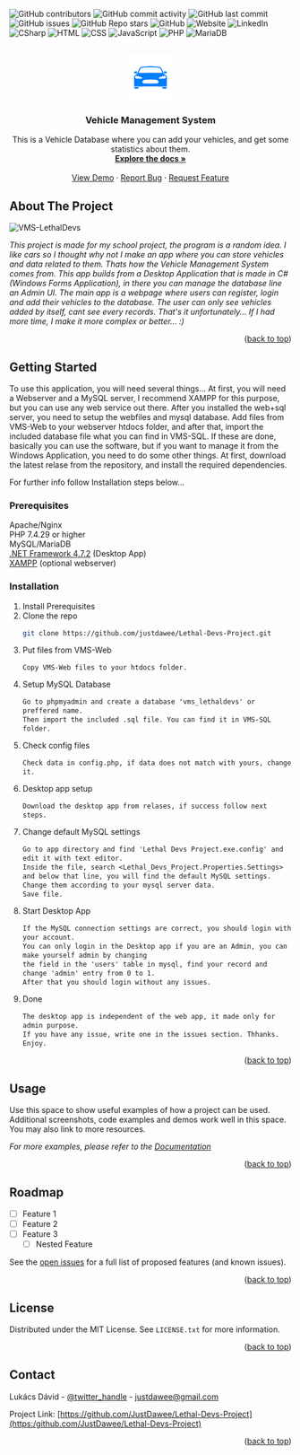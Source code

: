 <div id="top"></div>

![GitHub contributors](https://img.shields.io/github/contributors-anon/justdawee/Lethal-Devs-Project?style=for-the-badge)
![GitHub commit activity](https://img.shields.io/github/commit-activity/m/justdawee/Lethal-Devs-Project?style=for-the-badge)
![GitHub last commit](https://img.shields.io/github/last-commit/JustDawee/Lethal-Devs-Project?style=for-the-badge)
![GitHub issues](https://img.shields.io/github/issues/justdawee/Lethal-Devs-Project?style=for-the-badge)
![GitHub Repo stars](https://img.shields.io/github/stars/justdawee/Lethal-Devs-Project?style=for-the-badge)
![GitHub](https://img.shields.io/github/license/justdawee/Lethal-Devs-Project?style=for-the-badge)
![Website](https://img.shields.io/website?down_color=lightgrey&down_message=offline&style=for-the-badge&up_color=green&up_message=online&url=http%3A%2F%2Fjustdawee.com%2F)
![LinkedIn](https://img.shields.io/badge/LinkedIn-0077B5?style=for-the-badge&logo=linkedin&logoColor=white)
![CSharp](https://img.shields.io/badge/C%23-239120?style=for-the-badge&logo=c-sharp&logoColor=white)
![HTML](https://img.shields.io/badge/HTML5-E34F26?style=for-the-badge&logo=html5&logoColor=white)
![CSS](https://img.shields.io/badge/CSS3-1572B6?style=for-the-badge&logo=css3&logoColor=white)
![JavaScript](https://img.shields.io/badge/JavaScript-F7DF1E?style=for-the-badge&logo=javascript&logoColor=black)
![PHP](https://img.shields.io/badge/PHP-777BB4?style=for-the-badge&logo=php&logoColor=white)
![MariaDB](https://img.shields.io/badge/MariaDB-003545?style=for-the-badge&logo=mariadb&logoColor=white)

<br />
<div align="center">
  <a href="https://github.com/justdawee/Lethal-Devs-Project">
    <img src="VMS-Admin/Lethal Devs Project/Resources/caricon.png" alt="Logo" width="80" height="80">
  </a>

<h3 align="center">Vehicle Management System</h3>

  <p align="center">
    This is a Vehicle Database where you can add your vehicles, and get some statistics about them.
    <br />
    <a href="https://github.com/justdawee/Lethal-Devs-Project/Docs/Dokumentacio.pdf"><strong>Explore the docs »</strong></a>
    <br />
    <br />
    <a href="https://github.com/justdawee/Lethal-Devs-Project">View Demo</a>
    ·
    <a href="https://github.com/justdawee/Lethal-Devs-Project/issues">Report Bug</a>
    ·
    <a href="https://github.com/justdawee/Lethal-Devs-Project/issues">Request Feature</a>
  </p>
</div>


## About The Project

![VMS-LethalDevs](https://i.imgur.com/0EbdBVN.png)

<i>This project is made for my school project, the program is a random idea. I like cars so I thought why not I make an app where you can store vehicles and data related to them. Thats how the Vehicle Management System comes from. This app builds from a Desktop Application that is made in C# (Windows Forms Application), in there you can manage the database line an Admin UI. The main app is a webpage where users can register, login and add their vehicles to the database. The user can only see vehicles added by itself, cant see every records. That's it unfortunately... If I had more time, I make it more complex or better... :) </i>

<p align="right">(<a href="#top">back to top</a>)</p>

<!-- GETTING STARTED -->
## Getting Started

To use this application, you will need several things...
At first, you will need a Webserver and a MySQL server, I recommend XAMPP for this purpose, but you can use any web service out there.
After you installed the web+sql server, you need to setup the webfiles and mysql database.
Add files from VMS-Web to your webserver htdocs folder, and after that, import the included database file what you can find in VMS-SQL.
If these are done, basically you can use the software, but if you want to manage it from the Windows Application, you need to do some other things.
At first, download the latest relase from the repository, and install the required dependencies.

For further info follow Installation steps below...

### Prerequisites

Apache/Nginx <br>
PHP 7.4.29 or higher <br>
MySQL/MariaDB <br>
<a href="https://dotnet.microsoft.com/en-us/download/dotnet-framework/net472">.NET Framework 4.7.2</a> (Desktop App)<br>
<a href="https://www.apachefriends.org/hu/download.html">XAMPP</a> (optional webserver)<br>

### Installation

1. Install Prerequisites
2. Clone the repo
   ```sh
   git clone https://github.com/justdawee/Lethal-Devs-Project.git
   ```
3. Put files from VMS-Web
   ```
   Copy VMS-Web files to your htdocs folder.
   ```
4. Setup MySQL Database
   ```
   Go to phpmyadmin and create a database 'vms_lethaldevs' or preffered name.
   Then import the included .sql file. You can find it in VMS-SQL folder.
   ```
5. Check config files
   ```
   Check data in config.php, if data does not match with yours, change it.
   ```
6. Desktop app setup
   ```
   Download the desktop app from relases, if success follow next steps.
   ```
7. Change default MySQL settings
   ```
   Go to app directory and find 'Lethal Devs Project.exe.config' and edit it with text editor.
   Inside the file, search <Lethal_Devs_Project.Properties.Settings>
   and below that line, you will find the default MySQL settings.
   Change them according to your mysql server data.
   Save file.
   ```
8. Start Desktop App
   ```
   If the MySQL connection settings are correct, you should login with your account.
   You can only login in the Desktop app if you are an Admin, you can make yourself admin by changing
   the field in the 'users' table in mysql, find your record and change 'admin' entry from 0 to 1.
   After that you should login without any issues.
   ```
9. Done
   ```
   The desktop app is independent of the web app, it made only for admin purpose.
   If you have any issue, write one in the issues section. Thhanks.
   Enjoy.
   ```
<p align="right">(<a href="#top">back to top</a>)</p>



<!-- USAGE EXAMPLES -->
## Usage

Use this space to show useful examples of how a project can be used. Additional screenshots, code examples and demos work well in this space. You may also link to more resources.

_For more examples, please refer to the [Documentation](https://example.com)_

<p align="right">(<a href="#top">back to top</a>)</p>



<!-- ROADMAP -->
## Roadmap

- [ ] Feature 1
- [ ] Feature 2
- [ ] Feature 3
    - [ ] Nested Feature

See the [open issues](https://github.com/github_username/repo_name/issues) for a full list of proposed features (and known issues).

<p align="right">(<a href="#top">back to top</a>)</p>



<!-- LICENSE -->
## License

Distributed under the MIT License. See `LICENSE.txt` for more information.

<p align="right">(<a href="#top">back to top</a>)</p>



<!-- CONTACT -->
## Contact

Lukács Dávid - [@twitter_handle](https://twitter.com/justdawer) - justdawee@gmail.com

Project Link: [https://github.com/JustDawee/Lethal-Devs-Project](https:/github.com/JustDawee/Lethal-Devs-Project)

<p align="right">(<a href="#top">back to top</a>)</p>


<!-- MARKDOWN LINKS & IMAGES -->
<!-- https://www.markdownguide.org/basic-syntax/#reference-style-links -->
[contributors-shield]: https://img.shields.io/github/contributors/github_username/repo_name.svg?style=for-the-badge
[contributors-url]: https://github.com/github_username/repo_name/graphs/contributors
[forks-shield]: https://img.shields.io/github/forks/github_username/repo_name.svg?style=for-the-badge
[forks-url]: https://github.com/github_username/repo_name/network/members
[stars-shield]: https://img.shields.io/github/stars/github_username/repo_name.svg?style=for-the-badge
[stars-url]: https://github.com/github_username/repo_name/stargazers
[issues-shield]: https://img.shields.io/github/issues/github_username/repo_name.svg?style=for-the-badge
[issues-url]: https://github.com/github_username/repo_name/issues
[license-shield]: https://img.shields.io/github/license/github_username/repo_name.svg?style=for-the-badge
[license-url]: https://github.com/github_username/repo_name/blob/master/LICENSE.txt
[linkedin-shield]: https://img.shields.io/badge/-LinkedIn-black.svg?style=for-the-badge&logo=linkedin&colorB=555
[linkedin-url]: https://linkedin.com/in/linkedin_username
[product-screenshot]: images/screenshot.png
